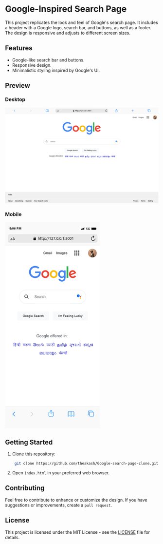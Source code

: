 # Google-Inspired Search Page

This project replicates the look and feel of Google's search page. It includes a header with a Google logo, search bar, and buttons, as well as a footer. The design is responsive and adjusts to different screen sizes.

## Features

- Google-like search bar and buttons.
- Responsive design.
- Minimalistic styling inspired by Google's UI.

## Preview

### Desktop 
![Google Search Page](Assests/Google-clone-desktop.png)
### Mobile
![Google Search Page](Assests/mobile-ios.png)

## Getting Started

1. Clone this repository:

    ```bash
     git clone https://github.com/theakash/Google-search-page-clone.git   
    ```

2. Open `index.html` in your preferred web browser.


## Contributing

Feel free to contribute to enhance or customize the design. If you have suggestions or improvements, create a `pull request`.

## License

This project is licensed under the MIT License - see the [LICENSE](LICENSE) file for details.
